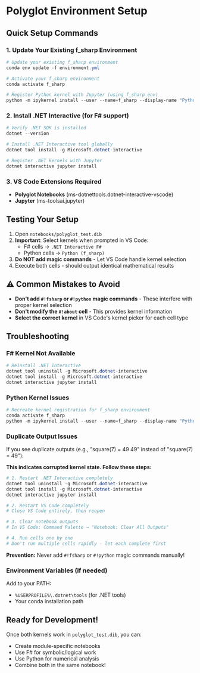 # Polyglot Environment Setup

## Quick Setup Commands

### 1. Update Your Existing f_sharp Environment
```powershell
# Update your existing f_sharp environment
conda env update -f environment.yml

# Activate your f_sharp environment
conda activate f_sharp

# Register Python kernel with Jupyter (using f_sharp env)
python -m ipykernel install --user --name=f_sharp --display-name "Python (f_sharp)" --force
```

### 2. Install .NET Interactive (for F# support)
```powershell
# Verify .NET SDK is installed
dotnet --version

# Install .NET Interactive tool globally
dotnet tool install -g Microsoft.dotnet-interactive

# Register .NET kernels with Jupyter
dotnet interactive jupyter install
```

### 3. VS Code Extensions Required
- **Polyglot Notebooks** (ms-dotnettools.dotnet-interactive-vscode)
- **Jupyter** (ms-toolsai.jupyter)

## Testing Your Setup

1. Open `notebooks/polyglot_test.dib`
2. **Important**: Select kernels when prompted in VS Code:
   - F# cells → `.NET Interactive F#` 
   - Python cells → `Python (f_sharp)`
3. **Do NOT add magic commands** - Let VS Code handle kernel selection
4. Execute both cells - should output identical mathematical results

## ⚠️ Common Mistakes to Avoid

- **Don't add `#!fsharp` or `#!python` magic commands** - These interfere with proper kernel selection
- **Don't modify the `#!about` cell** - This provides kernel information
- **Select the correct kernel** in VS Code's kernel picker for each cell type

## Troubleshooting

### F# Kernel Not Available
```powershell
# Reinstall .NET Interactive
dotnet tool uninstall -g Microsoft.dotnet-interactive
dotnet tool install -g Microsoft.dotnet-interactive
dotnet interactive jupyter install
```

### Python Kernel Issues
```powershell
# Recreate kernel registration for f_sharp environment
conda activate f_sharp
python -m ipykernel install --user --name=f_sharp --display-name "Python (f_sharp)" --force
```

### Duplicate Output Issues
If you see duplicate outputs (e.g., "square(7) = 49 49" instead of "square(7) = 49"):

**This indicates corrupted kernel state. Follow these steps:**

```powershell
# 1. Restart .NET Interactive completely
dotnet tool uninstall -g Microsoft.dotnet-interactive
dotnet tool install -g Microsoft.dotnet-interactive
dotnet interactive jupyter install

# 2. Restart VS Code completely
# Close VS Code entirely, then reopen

# 3. Clear notebook outputs
# In VS Code: Command Palette → "Notebook: Clear All Outputs"

# 4. Run cells one by one
# Don't run multiple cells rapidly - let each complete first
```

**Prevention:** Never add `#!fsharp` or `#!python` magic commands manually!

### Environment Variables (if needed)
Add to your PATH:
- `%USERPROFILE%\.dotnet\tools` (for .NET tools)
- Your conda installation path

## Ready for Development!

Once both kernels work in `polyglot_test.dib`, you can:
- Create module-specific notebooks
- Use F# for symbolic/logical work
- Use Python for numerical analysis
- Combine both in the same notebook!
